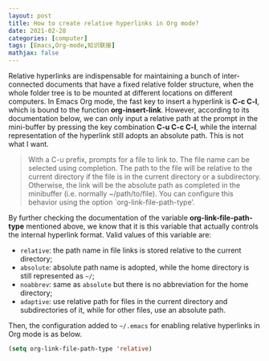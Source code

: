 ```yaml
---
layout: post
title: How to create relative hyperlinks in Org mode?
date: 2021-02-28
categories: [computer]
tags: [Emacs,Org-mode,知识联接]
mathjax: false
---
```


Relative hyperlinks are indispensable for maintaining a bunch of inter-connected documents that have a fixed relative folder structure, when the whole folder tree is to be mounted at different locations on different computers. In Emacs Org mode, the fast key to insert a hyperlink is **C-c C-l**, which is bound to the function **org-insert-link**. However, according to its documentation below, we can only input a relative path at the prompt in the mini-buffer by pressing the key combination **C-u C-c C-l**, while the internal representation of the hyperlink still adopts an absolute path. This is not what I want.

> With a C-u prefix, prompts for a file to link to. The file name can be selected using completion. The path to the file will be relative to the current directory if the file is in the current directory or a subdirectory. Otherwise, the link will be the absolute path as completed in the minibuffer (i.e. normally ~/path/to/file). You can configure this behavior using the option \`org-link-file-path-type&rsquo;.

By further checking the documentation of the variable **org-link-file-path-type** mentioned above, we know that it is this variable that actually controls the internal hyperlink format. Valid values of this variable are:

-   `relative`: the path name in file links is stored relative to the current directory;
-   `absolute`: absolute path name is adopted, while the home directory is still represented as `~/`;
-   `noabbrev`: same as `absolute` but there is no abbreviation for the home directory;
-   `adaptive`: use relative path for files in the current directory and subdirectories of it, while for other files, use an absolute path.

Then, the configuration added to `~/.emacs` for enabling relative hyperlinks in Org mode is as below.

```lisp
(setq org-link-file-path-type 'relative)
```
